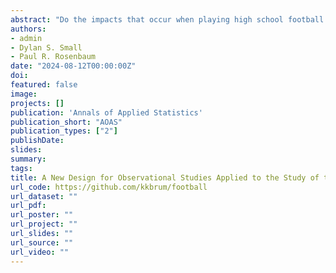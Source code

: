 ```yaml
---
abstract: "Do the impacts that occur when playing high school football have concussive effects that accelerate cognitive decline late in life?  We examine this possibility using newly available cognitive data describing people in 2020 who graduated high school in 1957.  Someone who was 18 in 1957 would be 81 in 2020.  For this comparison, we develop a new design for an observational study, called a triples design, and discuss its advantages and construction.  A triples design consists of M blocks of size 3, where a block contains either one treated individual and two controls, or two treated individuals and one control.  A triples design is the simplest design that uses weights, with just two weights.  The 'entire number' is (1-e(x))/e(x) where e(x) is the propensity score at covariate x; so, it is the ratio of controls-to-treated expected at x.  Unlike a matched pairs design, which can remove the bias from observed covariates when the 'entire number' exceeds 1, the triples design can succeed when the entire number exceeds 1/2, reflecting the possibility of matching two treated individuals to the same control.  Like full matching, a triples design can match more people than can matched pairs, yet have smaller within-block covariate distances.  Unlike full matching, there are no matched pairs.  Like matching with multiple controls, a triples design will have a larger design sensitivity than a design which includes matched pairs, under simple models for continuous outcomes; that is, in favorable situations, the design is expected to report greater insensitivity to unmeasured biases.  Because there are just two weights, it is easy to construct weighted graphics for exploratory displays from triples designs.  A heuristic algorithm containing network optimization constructs the design."
authors:
- admin
- Dylan S. Small
- Paul R. Rosenbaum
date: "2024-08-12T00:00:00Z"
doi: 
featured: false
image:
projects: []
publication: 'Annals of Applied Statistics'
publication_short: "AOAS"
publication_types: ["2"]
publishDate: 
slides: 
summary: 
tags:
title: A New Design for Observational Studies Applied to the Study of the Effects of High School Football on Cognition Late in Life
url_code: https://github.com/kkbrum/football
url_dataset: ""
url_pdf: 
url_poster: ""
url_project: ""
url_slides: ""
url_source: ""
url_video: ""
---
```



